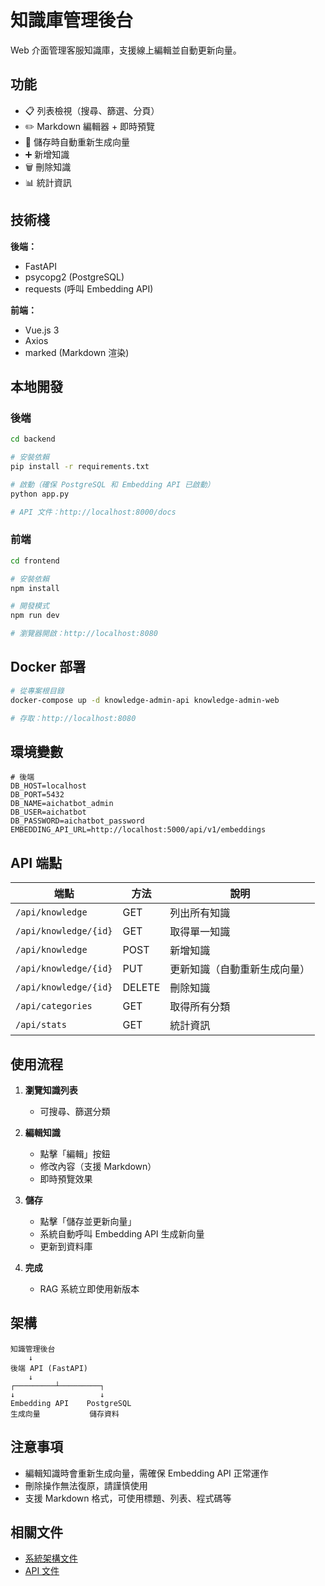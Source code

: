 # 知識庫管理後台

Web 介面管理客服知識庫，支援線上編輯並自動更新向量。

## 功能

- 📋 列表檢視（搜尋、篩選、分頁）
- ✏️  Markdown 編輯器 + 即時預覽
- 💾 儲存時自動重新生成向量
- ➕ 新增知識
- 🗑️ 刪除知識
- 📊 統計資訊

## 技術棧

**後端：**
- FastAPI
- psycopg2 (PostgreSQL)
- requests (呼叫 Embedding API)

**前端：**
- Vue.js 3
- Axios
- marked (Markdown 渲染)

## 本地開發

### 後端

```bash
cd backend

# 安裝依賴
pip install -r requirements.txt

# 啟動（確保 PostgreSQL 和 Embedding API 已啟動）
python app.py

# API 文件：http://localhost:8000/docs
```

### 前端

```bash
cd frontend

# 安裝依賴
npm install

# 開發模式
npm run dev

# 瀏覽器開啟：http://localhost:8080
```

## Docker 部署

```bash
# 從專案根目錄
docker-compose up -d knowledge-admin-api knowledge-admin-web

# 存取：http://localhost:8080
```

## 環境變數

```env
# 後端
DB_HOST=localhost
DB_PORT=5432
DB_NAME=aichatbot_admin
DB_USER=aichatbot
DB_PASSWORD=aichatbot_password
EMBEDDING_API_URL=http://localhost:5000/api/v1/embeddings
```

## API 端點

| 端點 | 方法 | 說明 |
|------|------|------|
| `/api/knowledge` | GET | 列出所有知識 |
| `/api/knowledge/{id}` | GET | 取得單一知識 |
| `/api/knowledge` | POST | 新增知識 |
| `/api/knowledge/{id}` | PUT | 更新知識（自動重新生成向量） |
| `/api/knowledge/{id}` | DELETE | 刪除知識 |
| `/api/categories` | GET | 取得所有分類 |
| `/api/stats` | GET | 統計資訊 |

## 使用流程

1. **瀏覽知識列表**
   - 可搜尋、篩選分類

2. **編輯知識**
   - 點擊「編輯」按鈕
   - 修改內容（支援 Markdown）
   - 即時預覽效果

3. **儲存**
   - 點擊「儲存並更新向量」
   - 系統自動呼叫 Embedding API 生成新向量
   - 更新到資料庫

4. **完成**
   - RAG 系統立即使用新版本

## 架構

```
知識管理後台
    ↓
後端 API (FastAPI)
    ↓
┌─────────┴─────────┐
↓                   ↓
Embedding API    PostgreSQL
生成向量           儲存資料
```

## 注意事項

- 編輯知識時會重新生成向量，需確保 Embedding API 正常運作
- 刪除操作無法復原，請謹慎使用
- 支援 Markdown 格式，可使用標題、列表、程式碼等

## 相關文件

- [系統架構文件](../../docs/architecture/SYSTEM_ARCHITECTURE.md)
- [API 文件](http://localhost:8000/docs)
